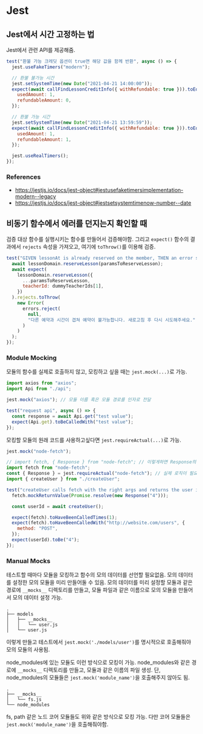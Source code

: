 # Jest

## Jest에서 시간 고정하는 법

Jest에서 관련 API를 제공해줌.

```javascript
test("환불 가능 크레딧 옵션이 true면 해당 값을 함께 반환", async () => {
  jest.useFakeTimers("modern");

  // 환불 불가능 시간
  jest.setSystemTime(new Date("2021-04-21 14:00:00"));
  expect(await callFindLessonCreditInfo({ withRefundable: true })).toEqual({
    usedAmount: 1,
    refundableAmount: 0,
  });

  // 환불 가능 시간
  jest.setSystemTime(new Date("2021-04-21 13:59:59"));
  expect(await callFindLessonCreditInfo({ withRefundable: true })).toEqual({
    usedAmount: 1,
    refundableAmount: 1,
  });

  jest.useRealTimers();
});
```

### References

- https://jestjs.io/docs/jest-object#jestusefaketimersimplementation-modern--legacy<br/>
- https://jestjs.io/docs/jest-object#jestsetsystemtimenow-number--date

## 비동기 함수에서 에러를 던지는지 확인할 때

검증 대상 함수를 실행시키는 함수를 만들어서 검증해야함. 그리고 `expect()` 함수의 결과에서 `rejects` 속성을 가져오고, 여기에 `toThrow()`를 이용해 검증.

```javascript
test("GIVEN lessonAt is already reserved on the member, THEN an error should be thrown", async () => {
  await lessonDomain.reserveLesson(paramsToReserveLesson);
  await expect(
    lessonDomain.reserveLesson({
      ...paramsToReserveLesson,
      teacherId: dummyTeacherIds[1],
    })
  ).rejects.toThrow(
    new Error(
      errors.reject(
        null,
        "다른 예약과 시간이 겹쳐 예약이 불가능합니다. 새로고침 후 다시 시도해주세요."
      )
    )
  );
});
```

### Module Mocking

모듈의 함수를 실제로 호출하지 않고, 모킹하고 싶을 때는 `jest.mock(...)`로 가능.

```javascript
import axios from "axios";
import Api from "./api";

jest.mock("axios"); // 모듈 이름 혹은 모듈 경로를 인자로 전달

test("request api", async () => {
  const response = await Api.get("test value");
  expect(Api.get).toBeCalledWith("test value");
});
```

모킹할 모듈의 원래 코드를 사용하고싶다면 `jest.requireActual(...)`로 가능.

```javascript
jest.mock("node-fetch");

// import fetch, { Response } from "node-fetch"; // 이렇게하면 Response의 함수들도 모두 모킹됨
import fetch from "node-fetch";
const { Response } = jest.requireActual("node-fetch"); // 실제 로직이 필요한 부분은 이렇게 가져올 수 있음
import { createUser } from "./createUser";

test("createUser calls fetch with the right args and returns the user id", async () => {
  fetch.mockReturnValue(Promise.resolve(new Response("4")));

  const userId = await createUser();

  expect(fetch).toHaveBeenCalledTimes(1);
  expect(fetch).toHaveBeenCalledWith("http://website.com/users", {
    method: "POST",
  });
  expect(userId).toBe("4");
});
```

### Manual Mocks

테스트할 때마다 모듈을 모킹하고 함수의 모의 데이터를 선언할 필요없음. 모의 데이터를 설정한 모의 모듈을 미리 만들어둘 수 있음.
모의 데이터를 미리 설정할 모듈과 같은 경로에 `__mocks__` 디렉토리를 만들고, 모듈 파일과 같은 이름으로 모의 모듈을 만들어서 모의 데이터 설정 가능.

```text
.
├── models
│   ├── __mocks__
│   │   └── user.js
│   └── user.js
```

이렇게 만들고 테스트에서 `jest.mock('./models/user')`를 명시적으로 호출해줘야 모의 모듈의 사용됨.

node_modules에 있는 모듈도 이런 방식으로 모킹이 가능. node_modules와 같은 경로에 `__mocks__` 디렉토리를 만들고, 모듈과 같은 이름의 파일 생성.
단, node_modules의 모듈들은 `jest.mock('module_name')`을 호출해주지 않아도 됨.

```text
.
├── __mocks__
│   └── fs.js
└── node_modules
```

fs, path 같은 노드 코어 모듈들도 위와 같은 방식으로 모킹 가능. 다만 코어 모듈들은 `jest.mock('module_name')`을 호출해줘야함.
